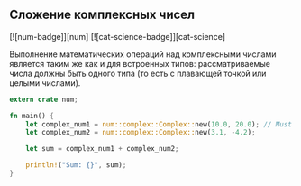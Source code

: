 ## Сложение комплексных чисел

[![num-badge]][num] [![cat-science-badge]][cat-science]

Выполнение математических операций над комплексными числами является таким же как и для встроенных типов: рассматриваемые числа должны быть одного типа (то есть с плавающей точкой или целыми числами).

```rust
extern crate num;

fn main() {
    let complex_num1 = num::complex::Complex::new(10.0, 20.0); // Must use floats
    let complex_num2 = num::complex::Complex::new(3.1, -4.2);

    let sum = complex_num1 + complex_num2;

    println!("Sum: {}", sum);
}
```
